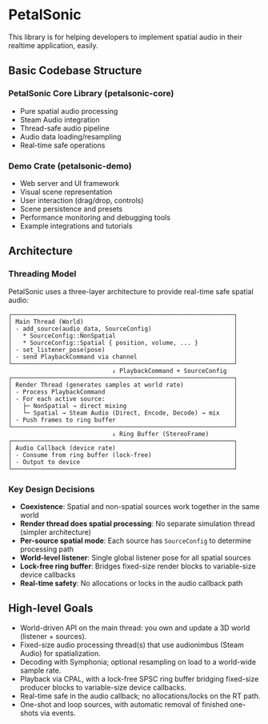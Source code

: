# PetalSonic

This library is for helping developers to implement spatial audio in their realtime application, easily.

## Basic Codebase Structure

### PetalSonic Core Library (petalsonic-core)

- Pure spatial audio processing
- Steam Audio integration
- Thread-safe audio pipeline
- Audio data loading/resampling
- Real-time safe operations

### Demo Crate (petalsonic-demo)

- Web server and UI framework
- Visual scene representation
- User interaction (drag/drop, controls)
- Scene persistence and presets
- Performance monitoring and debugging tools
- Example integrations and tutorials

## Architecture

### Threading Model

PetalSonic uses a three-layer architecture to provide real-time safe spatial audio:

```plaintext
┌──────────────────────────────────────────────────────────────┐
│ Main Thread (World)                                          │
│ - add_source(audio_data, SourceConfig)                       │
│   * SourceConfig::NonSpatial                                 │
│   * SourceConfig::Spatial { position, volume, ... }          │
│ - set_listener_pose(pose)                                    │
│ - send PlaybackCommand via channel                           │
└──────────────────────────────────────────────────────────────┘
                             ↓ PlaybackCommand + SourceConfig
┌──────────────────────────────────────────────────────────────┐
│ Render Thread (generates samples at world rate)              │
│ - Process PlaybackCommand                                    │
│ - For each active source:                                    │
│   ├─ NonSpatial → direct mixing                              │
│   └─ Spatial → Steam Audio (Direct, Encode, Decode) → mix    │
│ - Push frames to ring buffer                                 │
└──────────────────────────────────────────────────────────────┘
                             ↓ Ring Buffer (StereoFrame)
┌──────────────────────────────────────────────────────────────┐
│ Audio Callback (device rate)                                 │
│ - Consume from ring buffer (lock-free)                       │
│ - Output to device                                           │
└──────────────────────────────────────────────────────────────┘
```

### Key Design Decisions

- **Coexistence**: Spatial and non-spatial sources work together in the same world
- **Render thread does spatial processing**: No separate simulation thread (simpler architecture)
- **Per-source spatial mode**: Each source has `SourceConfig` to determine processing path
- **World-level listener**: Single global listener pose for all spatial sources
- **Lock-free ring buffer**: Bridges fixed-size render blocks to variable-size device callbacks
- **Real-time safety**: No allocations or locks in the audio callback path

## High-level Goals

- World-driven API on the main thread: you own and update a 3D world (listener + sources).
- Fixed-size audio processing thread(s) that use audionimbus (Steam Audio) for spatialization.
- Decoding with Symphonia; optional resampling on load to a world-wide sample rate.
- Playback via CPAL, with a lock-free SPSC ring buffer bridging fixed-size producer blocks to variable-size device callbacks.
- Real-time safe in the audio callback; no allocations/locks on the RT path.
- One-shot and loop sources, with automatic removal of finished one-shots via events.
